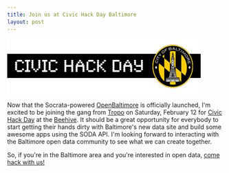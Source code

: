```yaml
---
title: Join us at Civic Hack Day Baltimore
layout: post
---
```


[![Open Baltimore](/img/posts/2011-02-07-civic-hack-day.jpg)](http://civichackday.eventbrite.com/)

Now that the Socrata-powered [OpenBaltimore](http://data.baltimorecity.gov) is officially launched, I'm excited to be joining the gang from [Tropo](http://www.tropo.com) on Saturday, February 12 for [Civic Hack Day](http://civichackday.eventbrite.com/) at the [Beehive](http://beehivebaltimore.org/). It should be a great opportunity for everybody to start getting their hands dirty with Baltimore's new data site and build some awesome apps using the SODA API. I'm looking forward to interacting with the Baltimore open data community to see what we can create together.

So, if you're in the Baltimore area and you're interested in open data, [come hack with us!](http://civichackday.eventbrite.com/)
